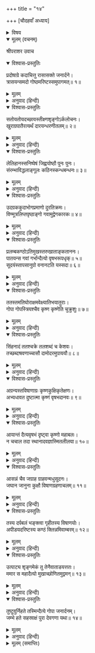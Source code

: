 +++
title = "१४"

+++
[चौदहवाँ अध्याय]



<details><summary>विषय</summary>

वृषभासुर-वध
</details>


<details open><summary>मूलम् (वचनम्)</summary>

श्रीपराशर उवाच
</details>

<details open><summary>विश्वास-प्रस्तुतिः</summary>

प्रदोषाग्रे कदाचित्तु रासासक्ते जनार्दने।  
त्रासयन्समदो गोष्ठमरिष्टस्समुपागमत्॥ १॥
</details>

<details><summary>मूलम्</summary>

प्रदोषाग्रे कदाचित्तु रासासक्ते जनार्दने।  
त्रासयन्समदो गोष्ठमरिष्टस्समुपागमत्॥ १॥
</details>

<details><summary>अनुवाद (हिन्दी)</summary>

श्रीपराशरजी बोले—एक दिन सायंकालके समय जब श्रीकृष्णचन्द्र रासक्रीडामें आसक्त थे, अरिष्ट नामक एक मदोन्मत्त असुर [वृषभरूप धारणकर] सबको भयभीत करता व्रजमें आया॥ १॥
</details>

<details open><summary>विश्वास-प्रस्तुतिः</summary>

सतोयतोयदच्छायस्तीक्ष्णशृङ्गोऽर्कलोचनः।  
खुराग्रपातैरत्यर्थं दारयन्धरणीतलम्॥ २॥
</details>

<details><summary>मूलम्</summary>

सतोयतोयदच्छायस्तीक्ष्णशृङ्गोऽर्कलोचनः।  
खुराग्रपातैरत्यर्थं दारयन्धरणीतलम्॥ २॥
</details>

<details><summary>अनुवाद (हिन्दी)</summary>

इस अरिष्टासुरकी कान्ति सजल जलधरके समान कृष्णवर्ण थी, सींग अत्यन्त तीक्ष्ण थे, नेत्र सूर्यके समान तेजस्वी थे और अपने खुरोंकी चोटसे वह मानो पृथिवीको फाड़े डालता था॥ २॥
</details>

<details open><summary>विश्वास-प्रस्तुतिः</summary>

लेलिहानस्सनिष्पेषं जिह्वयोष्ठौ पुनः पुनः।  
संरम्भाविद्धलाङ्गूलः कठिनस्कन्धबन्धनः॥ ३॥
</details>

<details><summary>मूलम्</summary>

लेलिहानस्सनिष्पेषं जिह्वयोष्ठौ पुनः पुनः।  
संरम्भाविद्धलाङ्गूलः कठिनस्कन्धबन्धनः॥ ३॥
</details>

<details><summary>अनुवाद (हिन्दी)</summary>

वह दाँत पीसता हुआ पुनः-पुनः अपनी जिह्वासे ओठोंको चाट रहा था, उसने क्रोधवश अपनी पूँछ उठा रखी थी तथा उसके स्कन्धबन्धन कठोर थे॥ ३॥
</details>

<details open><summary>विश्वास-प्रस्तुतिः</summary>

उदग्रककुदाभोगप्रमाणो दुरतिक्रमः।  
विण्मूत्रलिप्तपृष्ठाङ्गो गवामुद्वेगकारकः॥ ४॥
</details>

<details><summary>मूलम्</summary>

उदग्रककुदाभोगप्रमाणो दुरतिक्रमः।  
विण्मूत्रलिप्तपृष्ठाङ्गो गवामुद्वेगकारकः॥ ४॥
</details>

<details><summary>अनुवाद (हिन्दी)</summary>

उसके ककुद (कुहान) और शरीरका प्रमाण अत्यन्त ऊँचा एवं दुर्लङ्‍घ्य था, पृष्ठभाग गोबर और मूत्रसे लिथड़ा हुआ था। तथा वह समस्त गौओंको भयभीत कर रहा था॥ ४॥
</details>

<details open><summary>विश्वास-प्रस्तुतिः</summary>

प्रलम्बकण्ठोऽतिमुखस्तरुखाताङ्कताननः।  
पातयन्स गवां गर्भान्दैत्यो वृषभरूपधृक्॥ ५॥  
सूदयंस्तापसानुग्रो वनानटति यस्सदा॥ ६॥
</details>

<details><summary>मूलम्</summary>

प्रलम्बकण्ठोऽतिमुखस्तरुखाताङ्कताननः।  
पातयन्स गवां गर्भान्दैत्यो वृषभरूपधृक्॥ ५॥  
सूदयंस्तापसानुग्रो वनानटति यस्सदा॥ ६॥
</details>

<details><summary>अनुवाद (हिन्दी)</summary>

उसकी ग्रीवा अत्यन्त लम्बी और मुख वृक्षके खोंखलेके समान अति गम्भीर था। वह वृषभरूपधारी दैत्य गौओंके गर्भोंको गिराता हुआ और तपस्वियोंको मारता हुआ सदा वनमें विचरा करता था॥ ५-६॥
</details>

<details open><summary>विश्वास-प्रस्तुतिः</summary>

ततस्तमतिघोराक्षमवेक्ष्यातिभयातुराः।  
गोपा गोपस्त्रियश्चैव कृष्ण कृष्णेति चुक्रुशुः॥ ७॥
</details>

<details><summary>मूलम्</summary>

ततस्तमतिघोराक्षमवेक्ष्यातिभयातुराः।  
गोपा गोपस्त्रियश्चैव कृष्ण कृष्णेति चुक्रुशुः॥ ७॥
</details>

<details><summary>अनुवाद (हिन्दी)</summary>

तब उस अति भयानक नेत्रोंवाले दैत्यको देखकर गोप और गोपांगनाएँ भयभीत होकर ‘कृष्ण, कृष्ण’ पुकारने लगीं॥ ७॥
</details>

<details open><summary>विश्वास-प्रस्तुतिः</summary>

सिंहनादं ततश्चक्रे तलशब्दं च केशवः।  
तच्छब्दश्रवणाच्चासौ दामोदरमुपाययौ॥ ८॥
</details>

<details><summary>मूलम्</summary>

सिंहनादं ततश्चक्रे तलशब्दं च केशवः।  
तच्छब्दश्रवणाच्चासौ दामोदरमुपाययौ॥ ८॥
</details>

<details><summary>अनुवाद (हिन्दी)</summary>

उनका शब्द सुनकर श्रीकेशवने घोर सिंहनाद किया और ताली बजायी। उसे सुनते ही वह श्रीदामोदरकी ओर फिरा॥ ८॥
</details>

<details open><summary>विश्वास-प्रस्तुतिः</summary>

अग्रन्यस्तविषाणाग्रः कृष्णकुक्षिकृतेक्षणः।  
अभ्यधावत दुष्टात्मा कृष्णं वृषभदानवः॥ ९॥
</details>

<details><summary>मूलम्</summary>

अग्रन्यस्तविषाणाग्रः कृष्णकुक्षिकृतेक्षणः।  
अभ्यधावत दुष्टात्मा कृष्णं वृषभदानवः॥ ९॥
</details>

<details><summary>अनुवाद (हिन्दी)</summary>

दुरात्मा वृषभासुर आगेको सींग करके तथा कृष्णचन्द्रकी कुक्षिमें दृष्टि लगाकर उनकी ओर दौड़ा॥ ९॥
</details>

<details open><summary>विश्वास-प्रस्तुतिः</summary>

आयान्तं दैत्यवृषभं दृष्ट्वा कृष्णो महाबलः।  
न चचाल तदा स्थानादवज्ञास्मितलीलया॥ १०॥
</details>

<details><summary>मूलम्</summary>

आयान्तं दैत्यवृषभं दृष्ट्वा कृष्णो महाबलः।  
न चचाल तदा स्थानादवज्ञास्मितलीलया॥ १०॥
</details>

<details><summary>अनुवाद (हिन्दी)</summary>

किन्तु महाबली कृष्ण वृषभासुरको अपनी ओर आता देख अवहेलनासे लीलापूर्वक मुसकराते हुए उस स्थानसे विचलित न हुए॥ १०॥
</details>

<details open><summary>विश्वास-प्रस्तुतिः</summary>

आसन्नं चैव जग्राह ग्राहवन्मधुसूदनः।  
जघान जानुना कुक्षौ विषाणग्रहणाचलम्॥ ११॥
</details>

<details><summary>मूलम्</summary>

आसन्नं चैव जग्राह ग्राहवन्मधुसूदनः।  
जघान जानुना कुक्षौ विषाणग्रहणाचलम्॥ ११॥
</details>

<details><summary>अनुवाद (हिन्दी)</summary>

निकट आनेपर श्रीमधुसूदनने उसे इस प्रकार पकड़ लिया जैसे ग्राह किसी क्षुद्र जीवको पकड़ लेता है; तथा सींग पकड़नेसे अचल हुए उस दैत्यकी कोखमें घुटनेसे प्रहार किया॥ ११॥
</details>

<details open><summary>विश्वास-प्रस्तुतिः</summary>

तस्य दर्पबलं भङ्‍क्त्वा गृहीतस्य विषाणयोः।  
अपीडयदरिष्टस्य कण्ठं क्लिन्नमिवाम्बरम्॥ १२॥
</details>

<details><summary>मूलम्</summary>

तस्य दर्पबलं भङ्‍क्त्वा गृहीतस्य विषाणयोः।  
अपीडयदरिष्टस्य कण्ठं क्लिन्नमिवाम्बरम्॥ १२॥
</details>

<details><summary>अनुवाद (हिन्दी)</summary>

इस प्रकार सींग पकड़े हुए उस दैत्यका दर्प भंगकर भगवान् ने अरिष्टासुरकी ग्रीवाको गीले वस्त्रके समान मरोड़ दिया॥ १२॥
</details>

<details open><summary>विश्वास-प्रस्तुतिः</summary>

उत्पाट्य शृङ्गमेकं तु तेनैवाताडयत्ततः।  
ममार स महादैत्यो मुखाच्छोणितमुद्वमन्॥ १३॥
</details>

<details><summary>मूलम्</summary>

उत्पाट्य शृङ्गमेकं तु तेनैवाताडयत्ततः।  
ममार स महादैत्यो मुखाच्छोणितमुद्वमन्॥ १३॥
</details>

<details><summary>अनुवाद (हिन्दी)</summary>

तदनन्तर उसका एक सींग उखाड़कर उसीसे उसपर आघात किया, जिससे वह महादैत्य मुखसे रक्त वमन करता हुआ मर गया॥ १३॥
</details>

<details open><summary>विश्वास-प्रस्तुतिः</summary>

तुष्टुवुर्निहते तस्मिन्दैत्ये गोपा जनार्दनम्।  
जम्भे हते सहस्राक्षं पुरा देवगणा यथा॥ १४॥
</details>

<details><summary>मूलम्</summary>

तुष्टुवुर्निहते तस्मिन्दैत्ये गोपा जनार्दनम्।  
जम्भे हते सहस्राक्षं पुरा देवगणा यथा॥ १४॥
</details>

<details><summary>अनुवाद (हिन्दी)</summary>

जम्भके मरनेपर जैसे देवताओंने इन्द्रकी स्तुति की थी उसी प्रकार अरिष्टासुरके मरनेपर गोपगण श्रीजनार्दनकी प्रशंसा करने लगे॥ १४॥
</details>

<details><summary>मूलम् (समाप्तिः)</summary>

इति श्रीविष्णुपुराणे पञ्चमेंऽशे चतुर्दशोऽध्यायः॥ १४॥
</details>
